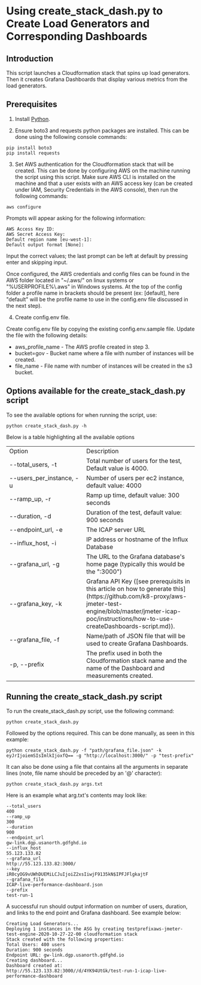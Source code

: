 # Using create_stack_dash.py to Create Load Generators and Corresponding Dashboards

## Introduction

This script launches a Cloudformation stack that spins up load generators. Then it creates Grafana Dashboards that display various metrics from the load generators.

## Prerequisites

1. Install [Python](https://www.python.org/downloads/).

2. Ensure boto3 and requests python packages are installed. This can be done using the following console commands:

```
pip install boto3
pip install requests
```

3. Set AWS authentication for the Cloudformation stack that will be created. This can be done by configuring AWS on the machine running the script using this script. Make sure AWS CLI is installed on the machine and that a user exists with an AWS access key (can be created under IAM, Security Credentials in the AWS console), then run the following commands:

```
aws configure
```

Prompts will appear asking for the following information:

```
AWS Access Key ID:
AWS Secret Access Key:
Default region name [eu-west-1]:
Default output format [None]:
```

Input the correct values; the last prompt can be left at default by pressing enter and skipping input.

Once configured, the AWS credentials and config files can be found in the AWS folder located in "~/.aws/" on linux systems or "%USERPROFILE%\\.aws" in Windows systems. At the top of the config folder a profile name in brackets should be present (ex: [default], here "default" will be the profile name to use in the config.env file discussed in the next step).

4. Create config.env file.

Create config.env file by copying the existing config.env.sample file. Update the file with the following details:

- aws_profile_name - The AWS profile created in step 3.
- bucket=gov - Bucket name where a file with number of instances will be created.
- file_name -  File name with number of instances will be created in the s3 bucket.

## Options available for the create_stack_dash.py script

To see the available options for when running the script, use:
```
python create_stack_dash.py -h
```

Below is a table highlighting all the available options

<table>
<tr>
<td width="190"> Option </td> <td> Description </td>
</tr>
<tr>
<td> --total_users, -t </td>
<td>
Total number of users for the test, Default value is 4000.
</td>
</tr>
<tr>
<td> --users_per_instance, -u </td>
<td>
Number of users per ec2 instance, default value: 4000
</td>
</tr>
<tr>
<td> --ramp_up, -r </td>
<td>
Ramp up time, default value: 300 seconds
</td>
</tr>
<tr>
<td> --duration, -d </td>
<td>
Duration of the test, default value: 900 seconds
</td>
</tr>
<tr>
<td> --endpoint_url, -e </td>
<td>
The ICAP server URL
</td>
</tr>
<tr>
<td> --influx_host, -i </td>
<td>
IP address or hostname of the Influx Database
</td>
</tr>
<tr>
<td> --grafana_url, -g </td>
<td>
The URL to the Grafana database's home page (typically this would be the "<Machine Ip>:3000")
</td>
</tr>
<tr>
<td> --grafana_key, -k </td>
<td>
Grafana API Key ([see prerequisits in this article on how to generate this](https://github.com/k8-proxy/aws-jmeter-test-engine/blob/master/jmeter-icap-poc/instructions/how-to-use-createDashboards-script.md)).
</td>
</tr>
<tr>
<td> --grafana_file, -f </td>
<td>
Name/path of JSON file that will be used to create Grafana Dashboards.
</td>
</tr>
<tr>
<td> -p, --prefix </td>
<td>
The prefix used in both the Cloudformation stack name and the name of the Dashboard and measurements created.
</td>
</tr>
</table>

## Running the create_stack_dash.py script

To run the create_stack_dash.py script, use the following command:
```
python create_stack_dash.py
```

Followed by the options required. This can be done manually, as seen in this example:
```
python create_stack_dash.py -f "path/grafana_file.json" -k eyJrIjoiemSIsImlkIjoxfQ== -g "http://localhost:3000/" -p "test-prefix"
```
It can also be done using a file that contains all the arguments in separate lines (note, file name should be preceded by an '@' character):
```
python create_stack_dash.py args.txt
```

Here is an example what arg.txt's contents may look like:
```
--total_users
400
--ramp_up
300
--duration
900
--endpoint_url
gw-link.dgp.usanorth.gdfghd.io
--influx_host
55.123.133.82
--grafana_url
http://55.123.133.82:3000/
--key
iR0cyOG9vUWhDUEMiLCJuIjoiZ2xsIiwjF9135kN$IPFJFlgkajtF
--grafana_file
ICAP-live-performance-dashboard.json
--prefix
test-run-1
```

A successful run should output information on number of users, duration, and links to the end point and Grafana dashboard. See example below:
```
Creating Load Generators...
Deploying 1 instances in the ASG by creating testprefixaws-jmeter-test-engine-2020-10-27-22-00 cloudformation stack
Stack created with the following properties:
Total Users: 400 users
Duration: 900 seconds
Endpoint URL: gw-link.dgp.usanorth.gdfghd.io
Creating dashboard...
Dashboard created at:
http://55.123.133.82:3000//d/4YK94UtGk/test-run-1-icap-live-performance-dashboard
```
